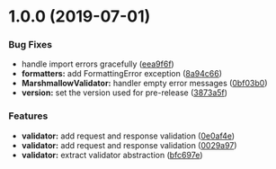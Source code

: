 # 1.0.0 (2019-07-01)


### Bug Fixes

* handle import errors gracefully ([eea9f6f](https://github.com/enter-at/lambda-handlers/commit/eea9f6f))
* **formatters:** add FormattingError exception ([8a94c66](https://github.com/enter-at/lambda-handlers/commit/8a94c66))
* **MarshmallowValidator:** handler empty error messages ([0bf03b0](https://github.com/enter-at/lambda-handlers/commit/0bf03b0))
* **version:** set the version used for pre-release ([3873a5f](https://github.com/enter-at/lambda-handlers/commit/3873a5f))


### Features

* **validator:** add request and response validation ([0e0af4e](https://github.com/enter-at/lambda-handlers/commit/0e0af4e))
* **validator:** add request and response validation ([0029a97](https://github.com/enter-at/lambda-handlers/commit/0029a97))
* **validator:** extract validator abstraction ([bfc697e](https://github.com/enter-at/lambda-handlers/commit/bfc697e))
